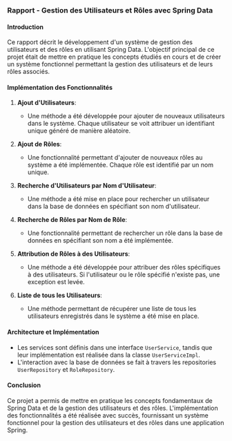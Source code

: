 ### Rapport - Gestion des Utilisateurs et Rôles avec Spring Data

#### Introduction
Ce rapport décrit le développement d'un système de gestion des utilisateurs et des rôles en utilisant Spring Data. L'objectif principal de ce projet était de mettre en pratique les concepts étudiés en cours et de créer un système fonctionnel permettant la gestion des utilisateurs et de leurs rôles associés.

#### Implémentation des Fonctionnalités
1. **Ajout d'Utilisateurs**:
   - Une méthode a été développée pour ajouter de nouveaux utilisateurs dans le système. Chaque utilisateur se voit attribuer un identifiant unique généré de manière aléatoire.
   
2. **Ajout de Rôles**:
   - Une fonctionnalité permettant d'ajouter de nouveaux rôles au système a été implémentée. Chaque rôle est identifié par un nom unique.

3. **Recherche d'Utilisateurs par Nom d'Utilisateur**:
   - Une méthode a été mise en place pour rechercher un utilisateur dans la base de données en spécifiant son nom d'utilisateur.

4. **Recherche de Rôles par Nom de Rôle**:
   - Une fonctionnalité permettant de rechercher un rôle dans la base de données en spécifiant son nom a été implémentée.

5. **Attribution de Rôles à des Utilisateurs**:
   - Une méthode a été développée pour attribuer des rôles spécifiques à des utilisateurs. Si l'utilisateur ou le rôle spécifié n'existe pas, une exception est levée.

6. **Liste de tous les Utilisateurs**:
   - Une méthode permettant de récupérer une liste de tous les utilisateurs enregistrés dans le système a été mise en place.

#### Architecture et Implémentation
- Les services sont définis dans une interface `UserService`, tandis que leur implémentation est réalisée dans la classe `UserServiceImpl`.
- L'interaction avec la base de données se fait à travers les repositories `UserRepository` et `RoleRepository`.

#### Conclusion
Ce projet a permis de mettre en pratique les concepts fondamentaux de Spring Data et de la gestion des utilisateurs et des rôles. L'implémentation des fonctionnalités a été réalisée avec succès, fournissant un système fonctionnel pour la gestion des utilisateurs et des rôles dans une application Spring.
